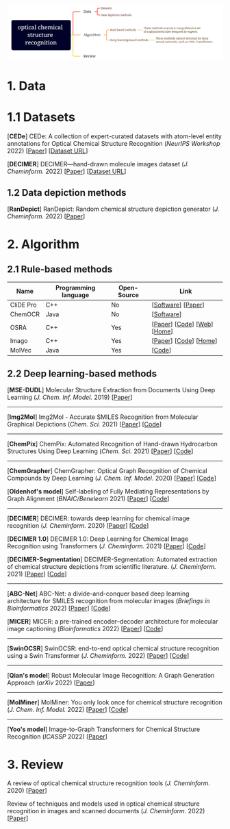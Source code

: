 ![Alt](./mindmap-msr.png)

# 1. Data

# 1.1 Datasets
[**CEDe**] CEDe: A collection of expert-curated datasets with atom-level entity annotations for Optical Chemical Structure Recognition (*NeurIPS Workshop* 2022) [[Paper](https://openreview.net/pdf?id=9K-8l0WgSK3)] [[Dataset URL](https://storage.googleapis.com/lgcede/CEDe_dataset_v0.2.tar.gz)]

[**DECIMER**] DECIMER—hand-drawn molecule images dataset (*J. Cheminform.* 2022) [[Paper](https://jcheminf.biomedcentral.com/articles/10.1186/s13321-022-00620-9)] [[Dataset URL](https://zenodo.org/record/6456306)]


##  1.2 Data depiction methods

[**RanDepict**] RanDepict: Random chemical structure depiction generator (*J. Cheminform.* 2022) [[Paper](https://link.springer.com/article/10.1186/s13321-022-00609-4)]


# 2. Algorithm

## 2.1  Rule-based methods

| Name      | Programming language | Open-Source | Link                                                                                                                                                                                                          |
| --------- | -------------------- | ----------- |---------------------------------------------------------------------------------------------------------------------------------------------------------------------------------------------------------------|
| CliDE Pro | C++                  | No          | [[Software](http://www.keymodule.co.uk/products/clide/clide-pro.html)] \[[Paper](https://pubs.acs.org/doi/abs/10.1021/ci800449t)]                                                                             |
| ChemOCR   | Java                 | No          | [[Software](https://www.scai.fraunhofer.de/en/business-research-areas/bioinformatics/products/chemocr.html)]                                                                                                  |
| OSRA      | C++                  | Yes         | [[Paper](https://pubs.acs.org/doi/10.1021/ci800067r)] \[[Code](https://github.com/metamolecular/osra)] \[[Web](https://cactus.nci.nih.gov/cgi-bin/osra/index.cgi)] [[Home](https://cactus.nci.nih.gov/osra/)] |
| Imago     | C++                  | Yes         | [[Paper](https://trec.nist.gov/pubs/trec20/papers/GGA.chemical.pdf)] \[[Code](https://github.com/ctrltz/ocsr-project)] \[[Home](https://lifescience.opensource.epam.com/imago/)]                              |
| MolVec    | Java                 | Yes         | [[Code](https://github.com/ncats/molvec)]                                                                                                                                                                     |



## 2.2 Deep learning-based methods

[**MSE-DUDL**] Molecular Structure Extraction from Documents Using Deep Learning (*J. Chem. Inf. Model.* 2019) [[Paper](https://pubs.acs.org/doi/10.1021/acs.jcim.8b00669)] 

---

[**Img2Mol**] Img2Mol - Accurate SMILES Recognition from Molecular Graphical Depictions (*Chem. Sci.* 2021) [[Paper](https://pubs.rsc.org/en/content/articlehtml/2021/sc/d1sc01839f)] [[Code](https://github.com/bayer-science-for-a-better-life/Img2Mol)]

----

[**ChemPix**] ChemPix: Automated Recognition of Hand-drawn Hydrocarbon Structures Using Deep Learning (*Chem. Sci.* 2021) [[Paper](https://chemrxiv.org/engage/chemrxiv/article-details/60c755d50f50dbb98f397fad)] [[Code](https://github.com/hayleyweir/im2smiles)]

---

[**ChemGrapher**] ChemGrapher: Optical Graph Recognition of Chemical Compounds by Deep Learning (*J. Chem. Inf. Model.* 2020)  [[Paper](https://pubs.acs.org/doi/10.1021/acs.jcim.0c00459)] [[Code](https://github.com/biolearning-stadius/chemgrapher-self-rich-labeling/)]

[**Oldenhof's model**] Self-labeling of Fully Mediating Representations by Graph Alignment (*BNAIC/Benelearn* 2021) [[Paper](https://link.springer.com/chapter/10.1007/978-3-030-93842-0_3)] [[Code](https://github.com/biolearning-stadius/chemgrapher-self-rich-labeling)]

---

[**DECIMER**] DECIMER: towards deep learning for chemical image recognition (*J. Cheminform.* 2020) [[Paper](https://jcheminf.biomedcentral.com/articles/10.1186/s13321-020-00469-w)] [[Code](https://github.com/Kohulan/DECIMER-Image-to-SMILES)]

[**DECIMER 1.0**] DECIMER 1.0: Deep Learning for Chemical Image Recognition using Transformers (*J. Cheminform.* 2021) [[Paper](https://jcheminf.biomedcentral.com/articles/10.1186/s13321-021-00538-8)] [[Code](https://github.com/Kohulan/DECIMER-Image_Transformer)]

[**DECIMER-Segmentation**] DECIMER-Segmentation: Automated extraction of chemical structure depictions from scientific literature. (*J. Cheminform.* 2021) [[Paper](https://jcheminf.biomedcentral.com/articles/10.1186/s13321-021-00496-1)] [[Code](https://github.com/Kohulan/DECIMER-Image-Segmentation)]

---

[**ABC-Net**] ABC-Net: a divide-and-conquer based deep learning architecture for SMILES recognition from molecular images (*Briefings in Bioinformatics* 2022) [[Paper](https://doi.org/10.1093/bib/bbac033)] [[Code](https://github.com/zhang-xuan1314/ABC-Net)]

[**MICER**] MICER: a pre-trained encoder–decoder architecture for molecular image captioning (*Bioinformatics* 2022) [[Paper](https://academic.oup.com/bioinformatics/advance-article-abstract/doi/10.1093/bioinformatics/btac545/6656348)] [[Code](https://github.com/Jiacai-Yi/MICER)]

---

[**SwinOCSR**] SwinOCSR: end-to-end optical chemical structure recognition using a Swin Transformer (*J. Cheminform.* 2022) [[Paper](https://jcheminf.biomedcentral.com/articles/10.1186/s13321-022-00624-5)] [[Code](https://github.com/suanfaxiaohuo/SwinOCSR/tree/main)]

---
  
[**Qian's model**] Robust Molecular Image Recognition: A Graph Generation Approach (*arXiv* 2022) [[Paper](https://arxiv.org/abs/2205.14311)]

---

[**MolMiner**] MolMiner: You only look once for chemical structure recognition (*J. Chem. Inf. Model.* 2022) [[Paper](https://pubs.acs.org/doi/10.1021/acs.jcim.2c00733)] [[Code](https://github.com/iipharma/pharmamind-molminer)]

---

[**Yoo's model**] Image-to-Graph Transformers for Chemical Structure Recognition (*ICASSP* 2022) [[Paper](https://ieeexplore.ieee.org/abstract/document/9746088)] 



# 3. Review

A review of optical chemical structure recognition tools (*J. Cheminform.* 2020) [[Paper](https://jcheminf.biomedcentral.com/articles/10.1186/s13321-020-00465-0)]

Review of techniques and models used in optical chemical structure recognition in images and scanned documents (*J. Cheminform.* 2022) [[Paper](https://link.springer.com/article/10.1186/s13321-022-00642-3)]
